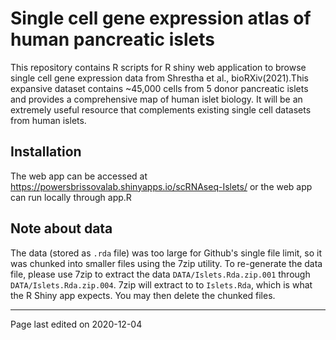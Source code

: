 #  Single cell gene expression atlas of human pancreatic islets 

This repository contains R scripts for R shiny web application to browse single cell gene expression data from Shrestha et al., bioRXiv(2021).This expansive dataset contains ~45,000 cells from 5 donor pancreatic islets and provides a comprehensive map of human islet biology. It will be an extremely useful resource that complements existing single cell datasets from human islets. 

## Installation

The web app can be accessed at https://powersbrissovalab.shinyapps.io/scRNAseq-Islets/ or the web app can run locally through app.R

## Note about data

The data (stored as `.rda` file) was too large for Github's single file limit, so it was chunked into smaller files using the 7zip utility. To re-generate the data file, please use 7zip to extract the data `DATA/Islets.Rda.zip.001` through `DATA/Islets.Rda.zip.004`. 7zip will extract to to `Islets.Rda`, which is what the R Shiny app expects. You may then delete the chunked files.

---
Page last edited on 2020-12-04

